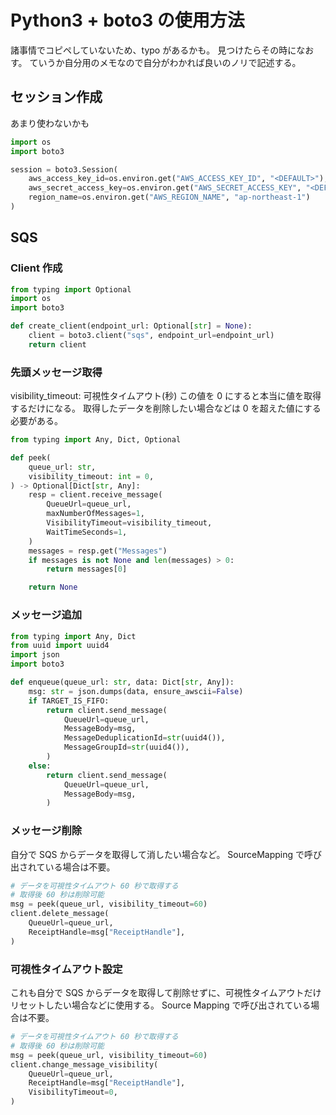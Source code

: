 # Python3 + boto3 の使用方法
諸事情でコピペしていないため、typo があるかも。
見つけたらその時になおす。
ていうか自分用のメモなので自分がわかれば良いのノリで記述する。

## セッション作成
あまり使わないかも

```py
import os
import boto3

session = boto3.Session(
    aws_access_key_id=os.environ.get("AWS_ACCESS_KEY_ID", "<DEFAULT>"),
    aws_secret_access_key=os.environ.get("AWS_SECRET_ACCESS_KEY", "<DEFAULT>"),
    region_name=os.environ.get("AWS_REGION_NAME", "ap-northeast-1")
)
```

## SQS
### Client 作成
```py
from typing import Optional
import os
import boto3

def create_client(endpoint_url: Optional[str] = None):
    client = boto3.client("sqs", endpoint_url=endpoint_url)
    return client
```

### 先頭メッセージ取得
visibility_timeout: 可視性タイムアウト(秒)
この値を 0 にすると本当に値を取得するだけになる。
取得したデータを削除したい場合などは 0 を超えた値にする必要がある。

```py
from typing import Any, Dict, Optional

def peek(
    queue_url: str,
    visibility_timeout: int = 0,
) -> Optional[Dict[str, Any]:
    resp = client.receive_message(
        QueueUrl=queue_url,
        maxNumberOfMessages=1,
        VisibilityTimeout=visibility_timeout,
        WaitTimeSeconds=1,
    )
    messages = resp.get("Messages")
    if messages is not None and len(messages) > 0:
        return messages[0]

    return None
```

### メッセージ追加
```py
from typing import Any, Dict
from uuid import uuid4
import json
import boto3

def enqueue(queue_url: str, data: Dict[str, Any]):
    msg: str = json.dumps(data, ensure_awscii=False)
    if TARGET_IS_FIFO:
        return client.send_message(
            QueueUrl=queue_url,
            MessageBody=msg,
            MessageDeduplicationId=str(uuid4()),
            MessageGroupId=str(uuid4()),
        )
    else:
        return client.send_message(
            QueueUrl=queue_url,
            MessageBody=msg,
        )
```

### メッセージ削除
自分で SQS からデータを取得して消したい場合など。
SourceMapping で呼び出されている場合は不要。

```py
# データを可視性タイムアウト 60 秒で取得する
# 取得後 60 秒は削除可能
msg = peek(queue_url, visibility_timeout=60)
client.delete_message(
    QueueUrl=queue_url,
    ReceiptHandle=msg["ReceiptHandle"],
)
```

### 可視性タイムアウト設定
これも自分で SQS からデータを取得して削除せずに、可視性タイムアウトだけリセットしたい場合などに使用する。
Source Mapping で呼び出されている場合は不要。

```py
# データを可視性タイムアウト 60 秒で取得する
# 取得後 60 秒は削除可能
msg = peek(queue_url, visibility_timeout=60)
client.change_message_visibility(
    QueueUrl=queue_url,
    ReceiptHandle=msg["ReceiptHandle"],
    VisibilityTimeout=0,
)
```